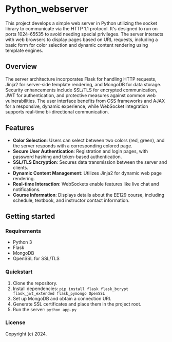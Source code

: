 # Python_webserver

This project develops a simple web server in Python utilizing the socket library to communicate via the HTTP 1.1 protocol. It's designed to run on ports 1024-65535 to avoid needing special privileges. The server interacts with web browsers to display pages based on URL requests, including a basic form for color selection and dynamic content rendering using template engines.

## Overview

The server architecture incorporates Flask for handling HTTP requests, Jinja2 for server-side template rendering, and MongoDB for data storage. Security enhancements include SSL/TLS for encrypted communication, JWT for authentication, and protective measures against common web vulnerabilities. The user interface benefits from CSS frameworks and AJAX for a responsive, dynamic experience, while WebSocket integration supports real-time bi-directional communication.

## Features

- **Color Selection**: Users can select between two colors (red, green), and the server responds with a corresponding colored page.
- **Secure User Authentication**: Registration and login pages, with password hashing and token-based authentication.
- **SSL/TLS Encryption**: Secures data transmission between the server and clients.
- **Dynamic Content Management**: Utilizes Jinja2 for dynamic web page rendering.
- **Real-time Interaction**: WebSockets enable features like live chat and notifications.
- **Course Information**: Displays details about the EE129 course, including schedule, textbook, and instructor contact information.

## Getting started

### Requirements

- Python 3
- Flask
- MongoDB
- OpenSSL for SSL/TLS

### Quickstart

1. Clone the repository.
2. Install dependencies: `pip install flask flask_bcrypt flask_jwt_extended flask_pymongo OpenSSL`
3. Set up MongoDB and obtain a connection URI.
4. Generate SSL certificates and place them in the project root.
5. Run the server: `python app.py`

### License

Copyright (c) 2024.